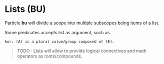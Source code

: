 # Lists (BU)

Particle **bu** will divide a scope into multiple subscopes being items
of a list.

Some predicates accepts list as argument, such as

```
kor: (A) is a plural value/group composed of [E].
```

> TODO : Lists will allow to provide logical connectives and math operators
> as roots/compounds.